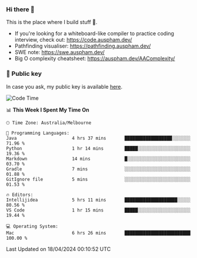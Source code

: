 ### Hi there 👋

This is the place where I build stuff 👀. 

- If you're looking for a whiteboard-like compiler to practice coding interview, check out: https://code.auspham.dev/
- Pathfinding visualiser: https://pathfinding.auspham.dev/
- SWE note: https://swe.auspham.dev/
- Big O complexity cheatsheet: https://auspham.dev/AAComplexity/

### 🔑 Public key

In case you ask, my public key is available [here](https://public.auspham.dev/).

<!--START_SECTION:waka-->
![Code Time](http://img.shields.io/badge/Code%20Time-1%2C251%20hrs%2011%20mins-blue)

📊 **This Week I Spent My Time On** 

```text
🕑︎ Time Zone: Australia/Melbourne

💬 Programming Languages: 
Java                     4 hrs 37 mins       ██████████████████░░░░░░░   71.96 % 
Python                   1 hr 14 mins        █████░░░░░░░░░░░░░░░░░░░░   19.36 % 
Markdown                 14 mins             █░░░░░░░░░░░░░░░░░░░░░░░░   03.70 % 
Gradle                   7 mins              ░░░░░░░░░░░░░░░░░░░░░░░░░   01.88 % 
GitIgnore file           5 mins              ░░░░░░░░░░░░░░░░░░░░░░░░░   01.53 % 

🔥 Editors: 
Intellijidea             5 hrs 11 mins       ████████████████████░░░░░   80.56 % 
VS Code                  1 hr 15 mins        █████░░░░░░░░░░░░░░░░░░░░   19.44 % 

💻 Operating System: 
Mac                      6 hrs 26 mins       █████████████████████████   100.00 % 
```


 Last Updated on 18/04/2024 00:10:52 UTC
<!--END_SECTION:waka-->

<!--
**rockmanvnx6/rockmanvnx6** is a ✨ _special_ ✨ repository because its `README.md` (this file) appears on your GitHub profile.

Here are some ideas to get you started:

- 🔭 I’m currently working on ...
- 🌱 I’m currently learning ...
- 👯 I’m looking to collaborate on ...
- 🤔 I’m looking for help with ...
- 💬 Ask me about ...
- 📫 How to reach me: ...
- 😄 Pronouns: ...
- ⚡ Fun fact: ...
-->
